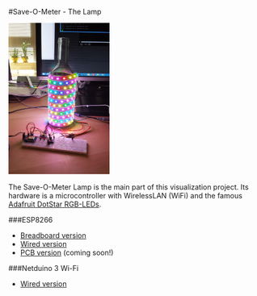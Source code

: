 #Save-O-Meter - The Lamp

<img src="../images/20150805_140515.jpg" alt="lamp" width="200px" height="300px">

The Save-O-Meter Lamp is the main part of this visualization project. Its hardware is a microcontroller with WirelessLAN (WiFi) and the famous [Adafruit DotStar RGB-LEDs](https://learn.adafruit.com/adafruit-dotstar-leds).

###ESP8266
- [Breadboard version](TheLamp_ESP8266Breadboard)
- [Wired version](TheLamp_ESP8266Wired)
- [PCB version](TheLamp_ESP8266PCB) (coming soon!)

###Netduino 3 Wi-Fi 
- [Wired version](TheLamp_Netduino3WiFiWired)
